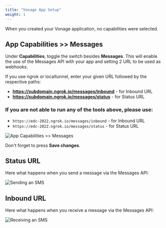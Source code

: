```yaml
---
title: "Vonage App Setup"
weight: 1
---
```


When you created your Vonage application, no capabilities were selected.

## App Capabilities >> Messages

Under **Capabilities**, toggle the switch besides **Messages**. This will enable the use of the Messages API with your app and setting 2 URL to be used as webhooks.

If you use ngrok or localtunnel, enter your given URL followed by the respective paths:

- **https://subdomain.ngrok.io/messages/inbound** - for Inbound URL
- **https://subdomain.ngrok.io/messages/status** - for Status URL

### If you are not able to run any of the tools above, please use:

- `https://edc-2022.ngrok.io/messages/inbound` - for Inbound URL
- `https://edc-2022.ngrok.io/messages/status` - for Status URL

![App Capabilities >> Messages](/messages/app_capabillities.png)

Don't forget to press **Save changes**.

## Status URL

Here what happens when you send a message via the Messages API:

![Sending an SMS](/messages/status_url.gif?classes=thumbnail)

## Inbound URL

Here what happens when you receive a message via the Messages API:

![Receiving an SMS](/messages/inbound_url.gif?classes=thumbnail)
